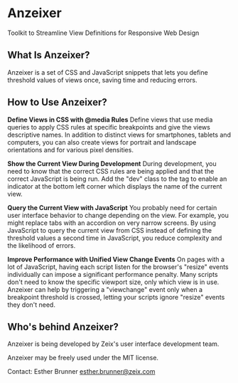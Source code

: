 Anzeixer
========

Toolkit to Streamline View Definitions for Responsive Web Design


What Is Anzeixer?
-----------------

Anzeixer is a set of CSS and JavaScript snippets that lets you define threshold values of views once, saving time and reducing errors.


How to Use Anzeixer?
--------------------

**Define Views in CSS with @media Rules**
Define views that use media queries to apply CSS rules at specific breakpoints and give the views descriptive names. In addition to distinct views for smartphones, tablets and computers, you can also create views for portrait and landscape orientations and for various pixel densities.

**Show the Current View During Development**
During development, you need to know that the correct CSS rules are being applied and that the correct JavaScript is being run. Add the "dev" class to the <body> tag to enable an indicator at the bottom left corner which displays the name of the current view.

**Query the Current View with JavaScript**
You probably need for certain user interface behavior to change depending on the view. For example, you might replace tabs with an accordion on very narrow screens. By using JavaScript to query the current view from CSS instead of defining the threshold values a second time in JavaScript, you reduce complexity and the likelihood of errors.

**Improve Performance with Unified View Change Events**
On pages with a lot of JavaScript, having each script listen for the browser's "resize" events individually can impose a significant performance penalty. Many scripts don't need to know the specific viewport size, only which view is in use. Anzeixer can help by triggering a "viewchange" event only when a breakpoint threshold is crossed, letting your scripts ignore "resize" events they don't need.


Who's behind Anzeixer?
----------------------

Anzeixer is being developed by Zeix's user interface development team.

Anzeixer may be freely used under the MIT license.

Contact: Esther Brunner <esther.brunner@zeix.com>
